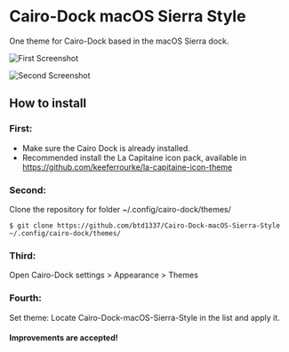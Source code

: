 # Cairo-Dock macOS Sierra Style
One theme for Cairo-Dock based in the macOS Sierra dock.

![First Screenshot](https://raw.githubusercontent.com/btd1337/Cairo-Dock-macOS-Sierra-Style/master/images/screenshot1.png)

![Second Screenshot](https://raw.githubusercontent.com/btd1337/Cairo-Dock-macOS-Sierra-Style/master/images/screenshot2.png)


## How to install

### First: 
 * Make sure the Cairo Dock is already installed.
 * Recommended install the La Capitaine icon pack, available in https://github.com/keeferrourke/la-capitaine-icon-theme

### Second:
Clone the repository for folder ~/.config/cairo-dock/themes/

    $ git clone https://github.com/btd1337/Cairo-Dock-macOS-Sierra-Style ~/.config/cairo-dock/themes/
    
### Third:
Open Cairo-Dock settings > Appearance > Themes

### Fourth:
Set theme: Locate Cairo-Dock-macOS-Sierra-Style in the list and apply it.

#### Improvements are accepted!
